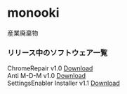 # monooki
産業廃棄物

### リリース中のソフトウェア一覧
ChromeRepair v1.0 [Download](https://github.com/hideki0403/monooki/raw/master/software/chrome_repair.exe)  
Anti M-D-M v1.0 [Download](https://github.com/hideki0403/monooki/raw/master/registry/anti-m-d-m-v1.0.zip)  
SettingsEnabler Installer v1.1 [Download](https://github.com/hideki0403/monooki/raw/master/software/register.exe)  
